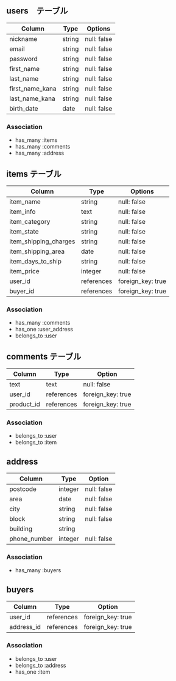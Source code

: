 ## users　テーブル

| Column          | Type     | Options     |
| --------------- | -------- | ----------- |
| nickname        | string   | null: false |
| email           | string   | null: false |
| password        | string   | null: false |
| first_name      | string   | null: false |
| last_name       | string   | null: false |
| first_name_kana | string   | null: false |
| last_name_kana  | string   | null: false |
| birth_date      | date     | null: false |

### Association

- has_many :items
- has_many :comments
- has_many :address

## items テーブル

| Column                 | Type       | Options           |
| ---------------------- | ---------- | ----------------- |
| item_name              | string     | null: false       |
| item_info              | text       | null: false       |
| item_category          | string     | null: false       |
| item_state             | string     | null: false       |
| item_shipping_charges  | string     | null: false       |
| item_shipping_area     | date       | null: false       |
| item_days_to_ship      | string     | null: false       |
| item_price             | integer    | null: false       |
| user_id                | references | foreign_key: true |
| buyer_id               | references | foreign_key: true |

### Association

- has_many   :comments
- has_one    :user_address
- belongs_to :user

## comments テーブル

| Column     | Type       | Option            |
| ---------- | ---------- | ----------------- |
| text       | text       | null: false       |
| user_id    | references | foreign_key: true |
| product_id | references | foreign_key: true |

### Association

- belongs_to :user
- belongs_to :item

## address

| Column       | Type       | Option      |
| ------------ | ---------- | ----------- |
| postcode     | integer    | null: false |
| area         | date       | null: false |
| city         | string     | null: false |
| block        | string     | null: false |
| building     | string     |             |
| phone_number | integer    | null: false |

### Association

- has_many  :buyers

## buyers

| Column     | Type       | Option            |
| ---------- | ---------- | ----------------- |
| user_id    | references | foreign_key: true |
| address_id | references | foreign_key: true |

### Association

- belongs_to   :user
- belongs_to   :address
- has_one      :item
